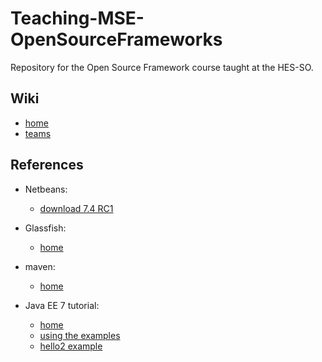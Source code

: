 Teaching-MSE-OpenSourceFrameworks
=================================

Repository for the Open Source Framework course taught at the HES-SO.


Wiki
----

* [home](https://github.com/wasadigi/Teaching-MSE-OpenSourceFrameworks/wiki)
* [teams](https://github.com/wasadigi/Teaching-MSE-OpenSourceFrameworks/wiki/Teams-%282013-2014%29)

References
----------

* Netbeans: 
    * [download 7.4 RC1](https://netbeans.org/community/releases/74/)

* Glassfish: 
	* [home](https://glassfish.java.net/)

* maven: 
    * [home](http://maven.apache.org/)

* Java EE 7 tutorial: 
    * [home](http://docs.oracle.com/javaee/7/tutorial/doc/)
    * [using the examples](http://docs.oracle.com/javaee/7/tutorial/doc/usingexamples.htm#GFIUD)
    * [hello2 example](http://docs.oracle.com/javaee/7/tutorial/doc/webapp004.htm#BNAEO) 





